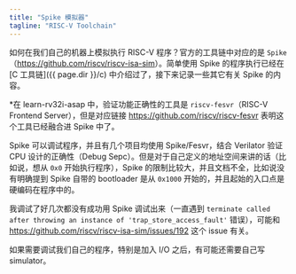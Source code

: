 ```yaml
---
title: "Spike 模拟器"
tagline: "RISC-V Toolchain"
---
```


如何在我们自己的机器上模拟执行 RISC-V 程序？官方的工具链中对应的是 `Spike`（<https://github.com/riscv/riscv-isa-sim>）。简单使用 Spike 的程序执行已经在 [C 工具链]({{ page.dir }}/c) 中介绍过了，接下来记录一些其它有关 Spike 的内容。

\*在 learn-rv32i-asap 中，验证功能正确性的工具是 `riscv-fesvr`（RISC-V Frontend Server），但是对应链接 <https://github.com/riscv/riscv-fesvr> 表明这个工具已经融合进 Spike 中了。

Spike 可以调试程序，并且有几个项目均使用 Spike/Fesvr，结合 Verilator 验证 CPU 设计的正确性（Debug Sepc）。但是对于自己定义的地址空间来讲的话（比如说，想从 `0x0` 开始执行程序），Spike 的限制比较大，并且文档不全，比如说没有明确提到 Spike 自带的 bootloader 是从 `0x1000` 开始的，并且起始的入口点是硬编码在程序中的。

我调试了好几次都没有成功用 Spike 调试出来（一直遇到 `terminate called after throwing an instance of 'trap_store_access_fault'` 错误），可能和 <https://github.com/riscv/riscv-isa-sim/issues/192> 这个 issue 有关。

如果需要调试我们自己的程序，特别是加入 I/O 之后，有可能还需要自己写 simulator。
